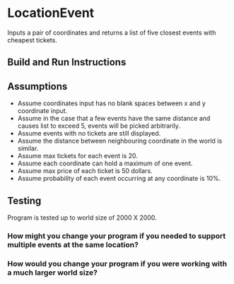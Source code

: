 # LocationEvent
Inputs a pair of coordinates and returns a list of five closest events with cheapest tickets.

## Build and Run Instructions


## Assumptions
- Assume coordinates input has no blank spaces between x and y coordinate input.
- Assume in the case that a few events have the same distance and causes list to exceed 5, events will be picked arbitrarily.
- Assume events with no tickets are still displayed.
- Assume the distance between neighbouring coordinate in the world is similar.
- Assume max tickets for each event is 20.
- Assume each coordinate can hold a maximum of one event.
- Assume max price of each ticket is 50 dollars.
- Assume probability of each event occurring at any coordinate is 10%.
        
## Testing
Program is tested up to world size of 2000 X 2000.

### How might you change your program if you needed to support multiple events at the same location?


### How would you change your program if you were working with a much larger world size?


        

